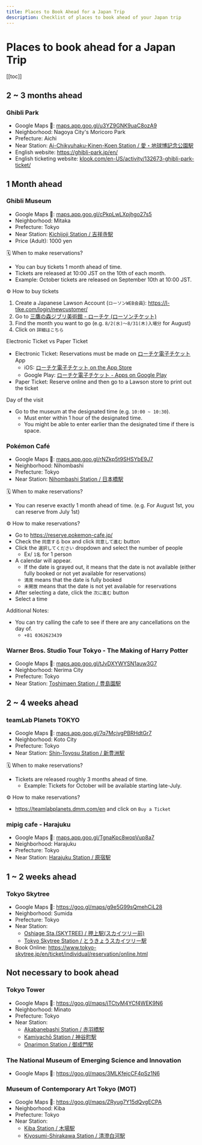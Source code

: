 ```yaml
---
title: Places to Book Ahead for a Japan Trip
description: Checklist of places to book ahead of your Japan trip
---
```


# Places to book ahead for a Japan Trip

[[toc]]


## 2 ~ 3 months ahead


### Ghibli Park

* Google Maps 📍: [maps.app.goo.gl/u3YZ9GNK9uaC8ozA9](https://maps.app.goo.gl/u3YZ9GNK9uaC8ozA9)
* Neighborhood: Nagoya City's Moricoro Park
* Prefecture: Aichi
* Near Station: [Ai-Chikyuhaku-Kinen-Koen Station / 愛・地球博記念公園駅](https://goo.gl/maps/34rFhnEzSYYrm5JS8)
* English website: <https://ghibli-park.jp/en/>
* English ticketing website: [klook.com/en-US/activity/132673-ghibli-park-ticket/](https://www.klook.com/en-US/activity/132673-ghibli-park-ticket/)


## 1 Month ahead


### Ghibli Museum

* Google Maps 📍: [maps.app.goo.gl/cPkpLwLXpjhgo27s5](https://maps.app.goo.gl/cPkpLwLXpjhgo27s5)
* Neighborhood: Mitaka
* Prefecture: Tokyo
* Near Station: [Kichijoji Station / 吉祥寺駅](https://goo.gl/maps/WQJuVeZ6yWzZzwL26)
* Price (Adult): 1000 yen

🗓️ When to make reservations?
* You can buy tickets 1 month ahead of time.
* Tickets are released at 10:00 JST on the 10th of each month.
* Example: October tickets are released on September 10th at 10:00 JST.

⚙️ How to buy tickets
1. Create a Japanese Lawson Account (`ローソンWEB会員`): <https://l-tike.com/login/newcustomer/>
1. Go to [三鷹の森ジブリ美術館 - ローチケ (ローソンチケット)](https://l-tike.com/ghibli/)
1. Find the month you want to go (e.g. `8/2(水)～8/31(木)入場分` for August)
1. Click on `詳細はこちら`

Electronic Ticket vs Paper Ticket
* Electronic Ticket: Reservations must be made on [ローチケ電子チケット](https://l-tike.com/e-tike/navi/guide/configuration.html) App
  * iOS: [ローチケ電子チケット on the App Store](https://apps.apple.com/us/app/id1175974437)
  * Google Play: [ローチケ電子チケット - Apps on Google Play](https://play.google.com/store/apps/details?id=jp.lhe.ebillet&hl=en)
* Paper Ticket: Reserve online and then go to a Lawson store to print out the ticket

Day of the visit
* Go to the museum at the designated time (e.g. `10:00 ~ 10:30`).
  * Must enter within 1 hour of the designated time.
  * You might be able to enter earlier than the designated time if there is space.


### Pokémon Café

* Google Maps 📍: [maps.app.goo.gl/rNZkp5t9SHSYbE9J7](https://maps.app.goo.gl/rNZkp5t9SHSYbE9J7)
* Neighborhood: Nihombashi
* Prefecture: Tokyo
* Near Station: [Nihombashi Station / 日本橋駅](https://goo.gl/maps/saACJmzrkjbL3LJ66)

🗓️ When to make reservations?
* You can reserve exactly 1 month ahead of time. (e.g. For August 1st, you can reserve from July 1st)

⚙️ How to make reservations?
* Go to <https://reserve.pokemon-cafe.jp/>
* Check the `同意する` box and click `同意して進む` button
* Click the `選択してください` dropdown and select the number of people
  * Ex/ `1名` for 1 person
* A calendar will appear.
  * If the date is grayed out, it means that the date is not available (either fully booked or not yet available for reservations)
  * `満席` means that the date is fully booked
  * `未開放` means that the date is not yet available for reservations
* After selecting a date, click the `次に進む` button
* Select a time

Additional Notes:
* You can try calling the cafe to see if there are any cancellations on the day of.
  * `+81 0362623439`


### Warner Bros. Studio Tour Tokyo - The Making of Harry Potter

* Google Maps 📍: [maps.app.goo.gl/tJvDXYWYSN1auw3G7](https://maps.app.goo.gl/tJvDXYWYSN1auw3G7)
* Neighborhood: Nerima City
* Prefecture: Tokyo
* Near Station: [Toshimaen Station / 豊島園駅](https://goo.gl/maps/AVu7kfEuq5HzbD3Q9)


## 2 ~ 4 weeks ahead


### teamLab Planets TOKYO

* Google Maps 📍: [maps.app.goo.gl/7q7McjvgPBRHdtGr7](https://maps.app.goo.gl/7q7McjvgPBRHdtGr7)
* Neighborhood: Koto City
* Prefecture: Tokyo
* Near Station: [Shin-Toyosu Station / 新豊洲駅](https://goo.gl/maps/D28H5c61SMYksVCd8)

🗓️ When to make reservations?
* Tickets are released roughly 3 months ahead of time.
  * Example: Tickets for October will be available starting late-July.

⚙️ How to make reservations?
* <https://teamlabplanets.dmm.com/en> and click on `Buy a Ticket`


### mipig cafe - Harajuku

* Google Maps 📍: [maps.app.goo.gl/TgnaKpc8wopVup8a7](https://maps.app.goo.gl/TgnaKpc8wopVup8a7)
* Neighborhood: Harajuku
* Prefecture: Tokyo
* Near Station: [Harajuku Station / 原宿駅](https://goo.gl/maps/2CpxRP6T6kVZYivn6)


## 1 ~ 2 weeks ahead


### Tokyo Skytree

* Google Maps 📍: <https://goo.gl/maps/g9e5G99sQmehCiL28>
* Neighborhood: Sumida
* Prefecture: Tokyo
* Near Station:
  * [Oshiage Sta.(SKYTREE) / 押上駅(スカイツリー前)](https://goo.gl/maps/yNcpopGHVaQohsqg7)
  * [Tokyo Skytree Station / とうきょうスカイツリー駅](https://goo.gl/maps/dKVGuSgEPqDXjaKN6)
* Book Online: <https://www.tokyo-skytree.jp/en/ticket/individual/reservation/online.html>


## Not necessary to book ahead


### Tokyo Tower

* Google Maps 📍: <https://goo.gl/maps/jTCtyM4YCf4WEK9N6>
* Neighborhood: Minato
* Prefecture: Tokyo
* Near Station:
  * [Akabanebashi Station / 赤羽橋駅](https://goo.gl/maps/NL53VazjZnLms5Yj7)
  * [Kamiyachō Station / 神谷町駅](https://goo.gl/maps/P93pXtvTAsowaKYx5)
  * [Onarimon Station / 御成門駅](https://goo.gl/maps/p7ZR793tnvAydHu77)


### The National Museum of Emerging Science and Innovation

* Google Maps 📍: <https://goo.gl/maps/3MLKfejcCF4pSz1N6>


### Museum of Contemporary Art Tokyo (MOT)

* Google Maps 📍: <https://goo.gl/maps/ZRyug7Y15dQvgECPA>
* Neighborhood: Kiba
* Prefecture: Tokyo
* Near Station:
  * [Kiba Station / 木場駅](https://goo.gl/maps/RhiShAqYYdyfU93w5)
  * [Kiyosumi-Shirakawa Station / 清澄白河駅](https://goo.gl/maps/mVqj5cs8MBreSEdC7)
